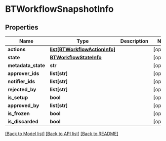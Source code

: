 # BTWorkflowSnapshotInfo

## Properties
Name | Type | Description | Notes
------------ | ------------- | ------------- | -------------
**actions** | [**list[BTWorkflowActionInfo]**](BTWorkflowActionInfo.md) |  | [optional] 
**state** | [**BTWorkflowStateInfo**](BTWorkflowStateInfo.md) |  | [optional] 
**metadata_state** | **str** |  | [optional] 
**approver_ids** | **list[str]** |  | [optional] 
**notifier_ids** | **list[str]** |  | [optional] 
**rejected_by** | **list[str]** |  | [optional] 
**is_setup** | **bool** |  | [optional] 
**approved_by** | **list[str]** |  | [optional] 
**is_frozen** | **bool** |  | [optional] 
**is_discarded** | **bool** |  | [optional] 

[[Back to Model list]](../README.md#documentation-for-models) [[Back to API list]](../README.md#documentation-for-api-endpoints) [[Back to README]](../README.md)


